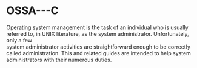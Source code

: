 # OSSA---C

Operating system management is the task of an individual who is usually referred to, in UNIX literature, as the system administrator. Unfortunately, only a few  
system administrator activities are straightforward enough to be correctly called administration. This and related guides are intended to help system administrators with their numerous duties.
